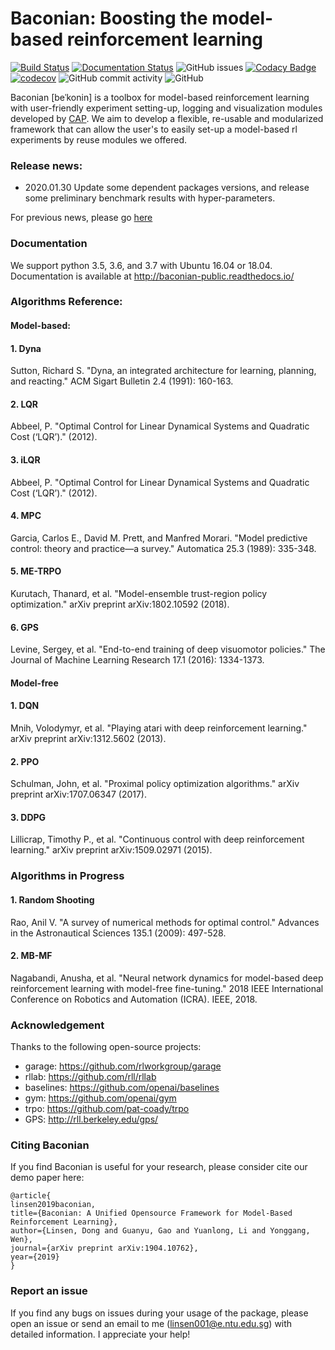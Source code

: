 # Baconian:  Boosting the model-based reinforcement learning 
[![Build Status](https://travis-ci.com/Lukeeeeee/baconian-project.svg?branch=master)](https://travis-ci.com/Lukeeeeee/baconian-project)
[![Documentation Status](https://readthedocs.org/projects/baconian-public/badge/?version=latest)](https://baconian-public.readthedocs.io/en/latest/?badge=latest)
![GitHub issues](https://img.shields.io/github/issues/cap-ntu/baconian-project)
[![Codacy Badge](https://api.codacy.com/project/badge/Grade/ea83a8fef57b4d8f8c9c2590337c8bc1)](https://www.codacy.com/app/Lukeeeeee/baconian?utm_source=github.com&amp;utm_medium=referral&amp;utm_content=Lukeeeeee/baconian&amp;utm_campaign=Badge_Grade)
[![codecov](https://codecov.io/gh/Lukeeeeee/baconian-project/branch/master/graph/badge.svg)](https://codecov.io/gh/Lukeeeeee/baconian-project)
![GitHub commit activity](https://img.shields.io/github/commit-activity/m/lukeeeeee/baconian-project.svg)
![GitHub](https://img.shields.io/github/license/Lukeeeeee/baconian-project.svg)

Baconian [beˈkonin] is a toolbox for model-based reinforcement learning with user-friendly experiment setting-up, logging 
and visualization modules developed by [CAP](http://cap.scse.ntu.edu.sg/). We aim to develop a flexible, re-usable and 
modularized framework that can allow the user's to easily set-up a model-based rl experiments by reuse modules we 
offered.

### Release news:
- 2020.01.30 Update some dependent packages versions, and release some preliminary benchmark results with hyper-parameters.

For previous news, please go [here](./old_news.md) 

### Documentation
We support python 3.5, 3.6, and 3.7 with Ubuntu 16.04 or 18.04.
Documentation is available at http://baconian-public.readthedocs.io/

### Algorithms Reference:

#### Model-based: 

#### 1. Dyna
Sutton, Richard S. "Dyna, an integrated architecture for learning, planning, and reacting." ACM Sigart Bulletin 2.4 (1991): 160-163.
#### 2. LQR
Abbeel, P. "Optimal Control for Linear Dynamical Systems and Quadratic Cost (‘LQR’)." (2012).
#### 3. iLQR
Abbeel, P. "Optimal Control for Linear Dynamical Systems and Quadratic Cost (‘LQR’)." (2012).
#### 4. MPC
Garcia, Carlos E., David M. Prett, and Manfred Morari. "Model predictive control: theory and practice—a survey." Automatica 25.3 (1989): 335-348.
#### 5. ME-TRPO
Kurutach, Thanard, et al. "Model-ensemble trust-region policy optimization." arXiv preprint arXiv:1802.10592 (2018).
#### 6. GPS
Levine, Sergey, et al. "End-to-end training of deep visuomotor policies." The Journal of Machine Learning Research 17.1 (2016): 1334-1373.

#### Model-free

#### 1. DQN
Mnih, Volodymyr, et al. "Playing atari with deep reinforcement learning." arXiv preprint arXiv:1312.5602 (2013).
#### 2. PPO
Schulman, John, et al. "Proximal policy optimization algorithms." arXiv preprint arXiv:1707.06347 (2017).
#### 3. DDPG
Lillicrap, Timothy P., et al. "Continuous control with deep reinforcement learning." arXiv preprint arXiv:1509.02971 (2015).

### Algorithms in Progress
#### 1. Random Shooting
Rao, Anil V. "A survey of numerical methods for optimal control." Advances in the Astronautical Sciences 135.1 (2009): 497-528.
#### 2. MB-MF
Nagabandi, Anusha, et al. "Neural network dynamics for model-based deep reinforcement learning with model-free fine-tuning." 2018 IEEE International Conference on Robotics and Automation (ICRA). IEEE, 2018.

### Acknowledgement 
Thanks to the following open-source projects:

- garage: https://github.com/rlworkgroup/garage
- rllab: https://github.com/rll/rllab
- baselines: https://github.com/openai/baselines
- gym: https://github.com/openai/gym
- trpo: https://github.com/pat-coady/trpo
- GPS: http://rll.berkeley.edu/gps/

### Citing Baconian
If you find Baconian is useful for your research, please consider cite our demo paper here:
```
@article{
linsen2019baconian, 
title={Baconian: A Unified Opensource Framework for Model-Based Reinforcement Learning}, 
author={Linsen, Dong and Guanyu, Gao and Yuanlong, Li and Yonggang, Wen}, 
journal={arXiv preprint arXiv:1904.10762},
year={2019} 
}
```
### Report an issue 
If you find any bugs on issues during your usage of the package, please open an issue or send an email to me 
(linsen001@e.ntu.edu.sg) with detailed information. I appreciate your help!
